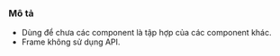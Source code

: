 ### Mô tả 
- Dùng để chưa các component là tập hợp của các component khác.
- Frame không sử dụng API.
